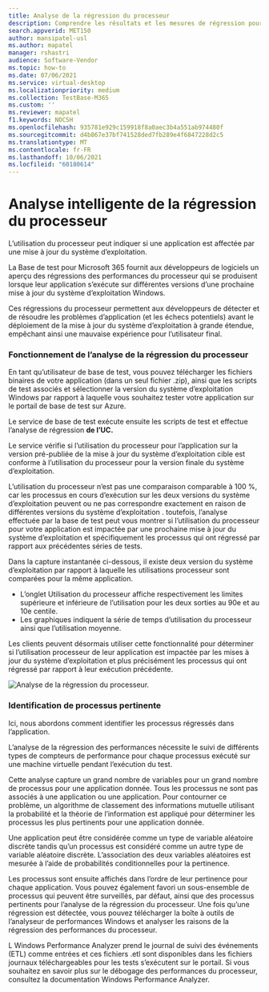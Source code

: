 ```yaml
---
title: Analyse de la régression du processeur
description: Comprendre les résultats et les mesures de régression pour la consommation du processeur
search.appverid: MET150
author: mansipatel-usl
ms.author: mapatel
manager: rshastri
audience: Software-Vendor
ms.topic: how-to
ms.date: 07/06/2021
ms.service: virtual-desktop
ms.localizationpriority: medium
ms.collection: TestBase-M365
ms.custom: ''
ms.reviewer: mapatel
f1.keywords: NOCSH
ms.openlocfilehash: 935781e929c159918f8a0aec3b4a551ab974480f
ms.sourcegitcommit: d4b867e37bf741528ded7fb289e4f6847228d2c5
ms.translationtype: MT
ms.contentlocale: fr-FR
ms.lasthandoff: 10/06/2021
ms.locfileid: "60180614"
---
```

# <a name="intelligent-cpu-regression-analysis"></a>Analyse intelligente de la régression du processeur

L’utilisation du processeur peut indiquer si une application est affectée par une mise à jour du système d’exploitation. 

La Base de test pour Microsoft 365 fournit aux développeurs de logiciels un aperçu des régressions des performances du processeur qui se produisent lorsque leur application s’exécute sur différentes versions d’une prochaine mise à jour du système d’exploitation Windows. 

Ces régressions du processeur permettent aux développeurs de détecter et de résoudre les problèmes d’application (et les échecs potentiels) avant le déploiement de la mise à jour du système d’exploitation à grande étendue, empêchant ainsi une mauvaise expérience pour l’utilisateur final.


### <a name="how-cpu-regression-analysis-works"></a>Fonctionnement de l’analyse de la régression du processeur ###

En tant qu’utilisateur de base de test, vous pouvez télécharger les fichiers binaires de votre application (dans un seul fichier .zip), ainsi que les scripts de test associés et sélectionner la version du système d’exploitation Windows par rapport à laquelle vous souhaitez tester votre application sur le portail de base de test sur Azure. 

Le service de base de test exécute ensuite les scripts de test et effectue l’analyse de régression **de l’UC.** 

Le service vérifie si l’utilisation du processeur pour l’application sur la version pré-publiée de la mise à jour du système d’exploitation cible est conforme à l’utilisation du processeur pour la version finale du système d’exploitation. 

L’utilisation du processeur n’est pas une comparaison comparable à 100 %, car les processus en cours d’exécution sur les deux versions du système d’exploitation peuvent ou ne pas correspondre exactement en raison de différentes versions du système d’exploitation . toutefois, l’analyse effectuée par la base de test peut vous montrer si l’utilisation du processeur pour votre application est impactée par une prochaine mise à jour du système d’exploitation et spécifiquement les processus qui ont régressé par rapport aux précédentes séries de tests.

Dans la capture instantanée ci-dessous, il existe deux version du système d’exploitation par rapport à laquelle les utilisations processeur sont comparées pour la même application. 
-   L’onglet Utilisation du processeur affiche respectivement les limites supérieure et inférieure de l’utilisation pour les deux sorties au 90e et au 10e centile. 
-   Les graphiques indiquent la série de temps d’utilisation du processeur ainsi que l’utilisation moyenne. 

Les clients peuvent désormais utiliser cette fonctionnalité pour déterminer si l’utilisation processeur de leur application est impactée par les mises à jour du système d’exploitation et plus précisément les processus qui ont régressé par rapport à leur exécution précédente.


![Analyse de la régression du processeur.](Media/cpu-regression-analysis.jpg)

### <a name="relevant-process-identification"></a>Identification de processus pertinente ###

Ici, nous abordons comment identifier les processus régressés dans l’application. 

L’analyse de la régression des performances nécessite le suivi de différents types de compteurs de performance pour chaque processus exécuté sur une machine virtuelle pendant l’exécution du test. 

Cette analyse capture un grand nombre de variables pour un grand nombre de processus pour une application donnée. Tous les processus ne sont pas associés à une application ou une application. Pour contourner ce problème, un algorithme de classement des informations mutuelle utilisant la probabilité et la théorie de l’information est appliqué pour déterminer les processus les plus pertinents pour une application donnée. 

Une application peut être considérée comme un type de variable aléatoire discrète tandis qu’un processus est considéré comme un autre type de variable aléatoire discrète. L’association des deux variables aléatoires est mesurée à l’aide de probabilités conditionnelles pour la pertinence. 

Les processus sont ensuite affichés dans l’ordre de leur pertinence pour chaque application. Vous pouvez également favori un sous-ensemble de processus qui peuvent être surveillés, par défaut, ainsi que des processus pertinents pour l’analyse de la régression du processeur. Une fois qu’une régression est détectée, vous pouvez télécharger la boîte à outils de l’analyseur de performances Windows et analyser les raisons de la régression des performances du processeur. 

L Windows Performance Analyzer prend le journal de suivi des événements (ETL) comme entrées et ces fichiers .etl sont disponibles dans les fichiers journaux téléchargeables pour les tests s’exécutent sur le portail. Si vous souhaitez en savoir plus sur le débogage des performances du processeur, consultez la documentation Windows Performance Analyzer.

